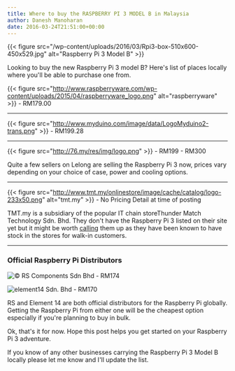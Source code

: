 ```yaml
---
title: Where to buy the RASPBERRY PI 3 MODEL B in Malaysia
author: Danesh Manoharan
date: 2016-03-24T21:51:00+00:00
---
```

{{< figure src="/wp-content/uploads/2016/03/Rpi3-box-510x600-450x529.jpg" alt="Raspberry Pi 3 Model B" >}}

Looking to buy the new Raspberry Pi 3 model B? Here's list of places locally where you'll be able to purchase one from.

{{< figure src="http://www.raspberryware.com/wp-content/uploads/2015/04/raspberryware_logo.png" alt="raspberryware" >}} - RM179.00

* * *

{{< figure src="http://www.myduino.com/image/data/LogoMyduino2-trans.png" >}} - RM199.28

* * *

{{< figure src="http://76.my/res/img/logo.png" >}} - RM199 - RM300

Quite a few sellers on Lelong are selling the Raspberry Pi 3 now, prices vary depending on your choice of case, power and cooling options.

* * *

{{< figure src="http://www.tmt.my/onlinestore/image/cache/catalog/logo-233x50.png" alt="tmt.my" >}} - No Pricing Detail at time of posting

TMT.my is a subsidiary of the popular IT chain storeThunder Match Technology Sdn. Bhd. They don't have the Raspberry Pi 3 listed on their site yet but it might be worth [calling][6] them up as they have been known to have stock in the stores for walk-in customers.

* * *

### Official Raspberry Pi Distributors

![© RS Components Sdn Bhd](http://my.rs-online.com/my/img/site/header/rs-logo_lrg.png '© RS Components Sdn Bhd') - RM174

![element14 Sdn. Bhd](https://www.element14.com/community/servlet/JiveServlet/downloadImage/38-12109-157644/313-48/element14+LOGO.png 'element14 Sdn. Bhd') - RM170

RS and Element 14 are both official distributors for the Raspberry Pi globally. Getting the Raspberry Pi from either one will be the cheapest option especially if you're planning to buy in bulk.

Ok, that's it for now. Hope this post helps you get started on your Raspberry Pi 3 adventure.

If you know of any other businesses carrying the Raspberry Pi 3 Model B locally please let me know and I'll update the list.

 [1]: /wp-content/uploads/2016/03/Rpi3-box-510x600.jpg
 [2]: http://www.raspberryware.com/product/raspberry-pi-3-b/
 [3]: http://www.myduino.com/index.php?route=product/product&path=83&product_id=856
 [4]: http://www.lelong.com.my/kx/raspberry+pi+3.htm
 [5]: http://www.tmt.my/onlinestore/index.php?route=product/search&search=raspberry%20pi
 [6]: http://www.tmt.my/onlinestore/index.php?route=information/information&information_id=4
 [7]: http://my.rs-online.com/web/cp/8968660,8968664/?sra=p&r=t
 [8]: http://my.element14.com/buy-raspberry-pi?ICID=I-HP-LB-mar16-raspberry-pi3